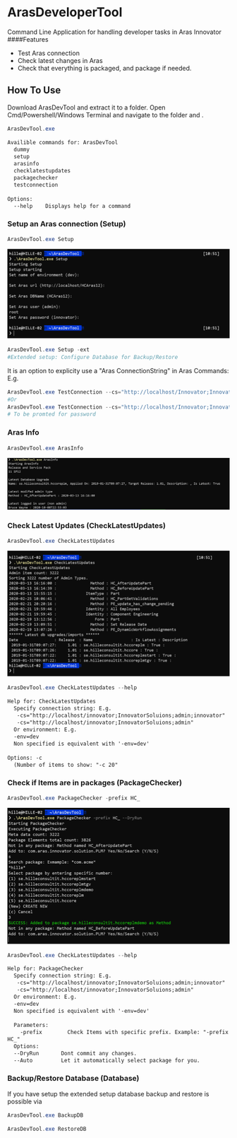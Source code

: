 # ArasDeveloperTool
Command Line Application for handling developer tasks in Aras Innovator
####Features
* Test Aras connection
* Check latest changes in Aras
* Check that everything is packaged, and package if needed. 

## How To Use
 
Download ArasDevTool and extract it to a folder. 
Open Cmd/Powershell/Windows Terminal and navigate to the folder and .

``` powershell
ArasDevTool.exe
```

``` 
Availible commands for: ArasDevTool
  dummy
  setup
  arasinfo
  checklatestupdates
  packagechecker
  testconnection

Options:
  --help    Displays help for a command

```

### Setup an Aras connection (Setup)

``` powershell
ArasDevTool.exe Setup
``` 
![Setup example](Documentation/img/SetupConnection.png)

``` powershell
ArasDevTool.exe Setup -ext
#Extended setup: Configure Database for Backup/Restore
``` 

It is an option to explicity use a "Aras ConnectionString" in Aras Commands:
E.g. 

``` powershell
ArasDevTool.exe TestConnection --cs="http://localhost/Innovator;InnovatorSolutions;admin;innovator"
#Or
ArasDevTool.exe TestConnection --cs="http://localhost/Innovator;InnovatorSolutions;admin"
# To be promted for password
``` 




### Aras Info

``` powershell
ArasDevTool.exe ArasInfo
``` 
![Setup example](Documentation/img/ArasInfo.png)


### Check Latest Updates (CheckLatestUpdates)
``` powershell
ArasDevTool.exe CheckLatestUpdates 
``` 
![CheckLatestUpdates example](Documentation/img/CheckLatestUpdates.png)


``` powershell
ArasDevTool.exe CheckLatestUpdates --help
``` 
``` 
Help for: CheckLatestUpdates
  Specify connection string: E.g.
   -cs="http://localhost/innovator;InnovatorSoluions;admin;innovator"
   -cs="http://localhost/innovator;InnovatorSoluions;admin"
  Or environment: E.g.
  -env=dev
  Non specified is equivalent with '-env=dev'

Options: -c
  (Number of items to show: "-c 20"

```


### Check if Items are in packages (PackageChecker)
``` powershell
ArasDevTool.exe PackageChecker -prefix HC_
``` 
![Package Checker example](Documentation/img/PackageChecker.png)


``` powershell
ArasDevTool.exe CheckLatestUpdates --help
``` 
``` 
Help for: PackageChecker
  Specify connection string: E.g.
   -cs="http://localhost/innovator;InnovatorSoluions;admin;innovator"
   -cs="http://localhost/innovator;InnovatorSoluions;admin"
  Or environment: E.g.
  -env=dev
  Non specified is equivalent with '-env=dev'

  Parameters:
    -prefix        Check Items with specific prefix. Example: "-prefix HC_"
  Options:
  --DryRun       Dont commit any changes.
  --Auto         Let it automatically select package for you.
```


### Backup/Restore Database (Database)
If you have setup the extended setup database backup and restore is possible via

``` powershell
ArasDevTool.exe BackupDB 
``` 

``` powershell
ArasDevTool.exe RestoreDB
``` 